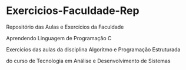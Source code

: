 # Exercicios-Faculdade-Rep

Repositório das Aulas e Exercícios da Faculdade

Aprendendo Linguagem de Programação C

Exercícios das aulas da disciplina Algoritmo e Programação Estruturada

do curso de Tecnologia em Análise e Desenvolvimento de Sistemas
